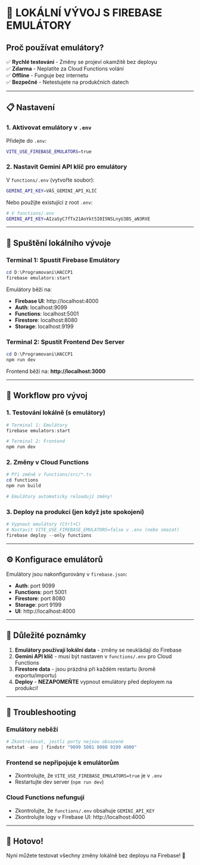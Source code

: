 # 🚀 LOKÁLNÍ VÝVOJ S FIREBASE EMULÁTORY

## Proč používat emulátory?

✅ **Rychlé testování** - Změny se projeví okamžitě bez deployu  
✅ **Zdarma** - Neplatíte za Cloud Functions volání  
✅ **Offline** - Funguje bez internetu  
✅ **Bezpečné** - Netestujete na produkčních datech  

---

## 📋 Nastavení

### 1. Aktivovat emulátory v `.env`

Přidejte do `.env`:
```bash
VITE_USE_FIREBASE_EMULATORS=true
```

### 2. Nastavit Gemini API klíč pro emulátory

V `functions/.env` (vytvořte soubor):
```bash
GEMINI_API_KEY=VÁŠ_GEMINI_API_KLÍČ
```

Nebo použijte existující z root `.env`:
```bash
# V functions/.env
GEMINI_API_KEY=AIzaSyC7fTx21AnYkt5I0I5NSLnyU3BS_aN3RVE
```

---

## 🎯 Spuštění lokálního vývoje

### Terminal 1: Spustit Firebase Emulátory
```powershell
cd D:\Programovani\HACCP1
firebase emulators:start
```

Emulátory běží na:
- **Firebase UI**: http://localhost:4000
- **Auth**: localhost:9099
- **Functions**: localhost:5001
- **Firestore**: localhost:8080
- **Storage**: localhost:9199

### Terminal 2: Spustit Frontend Dev Server
```powershell
cd D:\Programovani\HACCP1
npm run dev
```

Frontend běží na: **http://localhost:3000**

---

## 🔧 Workflow pro vývoj

### 1. Testování lokálně (s emulátory)
```powershell
# Terminal 1: Emulátory
firebase emulators:start

# Terminal 2: Frontend
npm run dev
```

### 2. Změny v Cloud Functions
```powershell
# Při změně v functions/src/*.ts
cd functions
npm run build

# Emulátory automaticky reloadují změny!
```

### 3. Deploy na produkci (jen když jste spokojeni)
```powershell
# Vypnout emulátory (Ctrl+C)
# Nastavit VITE_USE_FIREBASE_EMULATORS=false v .env (nebo smazat)
firebase deploy --only functions
```

---

## ⚙️ Konfigurace emulátorů

Emulátory jsou nakonfigurovány v `firebase.json`:
- **Auth**: port 9099
- **Functions**: port 5001  
- **Firestore**: port 8080
- **Storage**: port 9199
- **UI**: http://localhost:4000

---

## 📝 Důležité poznámky

1. **Emulátory používají lokální data** - změny se neukládají do Firebase
2. **Gemini API klíč** - musí být nastaven v `functions/.env` pro Cloud Functions
3. **Firestore data** - jsou prázdná při každém restartu (kromě exportu/importu)
4. **Deploy** - **NEZAPOMEŇTE** vypnout emulátory před deployem na produkci!

---

## 🐛 Troubleshooting

### Emulátory neběží
```powershell
# Zkontrolovat, jestli porty nejsou obsazené
netstat -ano | findstr "9099 5001 8080 9199 4000"
```

### Frontend se nepřipojuje k emulátorům
- Zkontrolujte, že `VITE_USE_FIREBASE_EMULATORS=true` je v `.env`
- Restartujte dev server (`npm run dev`)

### Cloud Functions nefungují
- Zkontrolujte, že `functions/.env` obsahuje `GEMINI_API_KEY`
- Zkontrolujte logy v Firebase UI: http://localhost:4000

---

## 🎉 Hotovo!

Nyní můžete testovat všechny změny lokálně bez deployu na Firebase! 🚀

